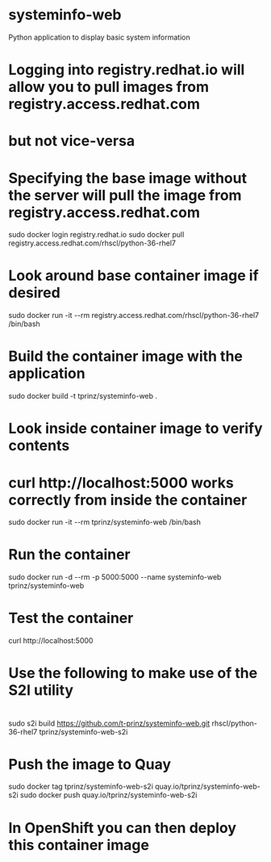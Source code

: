 # systeminfo-web
Python application to display basic system information

# Logging into registry.redhat.io will allow you to pull images from registry.access.redhat.com
# but not vice-versa
#
# Specifying the base image without the server will pull the image from registry.access.redhat.com

sudo docker login registry.redhat.io
sudo docker pull registry.access.redhat.com/rhscl/python-36-rhel7

# Look around base container image if desired

sudo docker run -it --rm registry.access.redhat.com/rhscl/python-36-rhel7 /bin/bash

# Build the container image with the application

sudo docker build -t tprinz/systeminfo-web .

# Look inside container image to verify contents
# curl http://localhost:5000 works correctly from inside the container

sudo docker run -it --rm tprinz/systeminfo-web /bin/bash

# Run the container

sudo docker run -d --rm -p 5000:5000 --name systeminfo-web tprinz/systeminfo-web 

# Test the container

curl http://localhost:5000

#
# Use the following to make use of the S2I utility
#

sudo s2i build https://github.com/t-prinz/systeminfo-web.git rhscl/python-36-rhel7 tprinz/systeminfo-web-s2i

# Push the image to Quay

sudo docker tag tprinz/systeminfo-web-s2i quay.io/tprinz/systeminfo-web-s2i
sudo docker push quay.io/tprinz/systeminfo-web-s2i

# In OpenShift you can then deploy this container image
